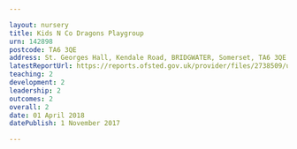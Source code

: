 ```yaml
---

layout: nursery
title: Kids N Co Dragons Playgroup
urn: 142898
postcode: TA6 3QE
address: St. Georges Hall, Kendale Road, BRIDGWATER, Somerset, TA6 3QE
latestReportUrl: https://reports.ofsted.gov.uk/provider/files/2738509/urn/142898.pdf
teaching: 2
development: 2
leadership: 2
outcomes: 2
overall: 2
date: 01 April 2018 
datePublish: 1 November 2017

---
```

